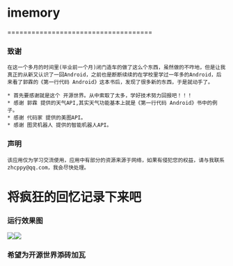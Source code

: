 # imemory

====================================
### 致谢
    在这一个多月的时间里(毕业前一个月)闭门造车的做了这么个东西，虽然做的不咋地，但是让我真正的从新又认识了一回Android，之前也是断断续续的在学校里学过一年多的Android，后来看了郭霖的《第一行代码 Android》这本书后，发现了很多新的东西，于是就动手了。

    * 首先要感谢就是这个 开源世界。从中索取了太多，学好技术努力回报吧！！！
    * 感谢 郭霖 提供的天气API,其实天气功能基本上就是《第一行代码 Android》书中的例子。
    * 感谢 代码家 提供的美图API。
    * 感谢 图灵机器人 提供的智能机器人API。
### 声明
    该应用仅为学习交流使用，应用中有部分的资源来源于网络，如果有侵犯您的权益，请与我联系zhcppy@qq.com，我会尽快处理。

# 将疯狂的回忆记录下来吧

### 运行效果图

![](http://i.imgur.com/cCjGgna.png)![](http://i.imgur.com/sTkY0ma.png)

### 希望为开源世界添砖加瓦